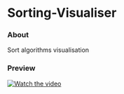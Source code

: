 # Sorting-Visualiser

### About
Sort algorithms visualisation

### Preview
[![Watch the video](https://user-images.githubusercontent.com/50992533/94709681-3ebb7a00-0346-11eb-901b-bed8fd176858.png)](https://www.youtube.com/watch?v=wKtUaNT8WZk)
